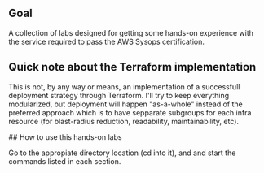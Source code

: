 ## Goal

A collection of labs designed for getting some hands-on experience with the
service required to pass the AWS Sysops certification.

## Quick note about the Terraform implementation

This is not, by any way or means, an implementation of a successfull deployment strategy
through Terraform. I'll try to keep everything modularized, but deployment will happen 
"as-a-whole" instead of the preferred approach which is to have sepparate subgroups for each
infra resource (for blast-radius reduction, readability, maintainability, etc).

## How to use this hands-on labs

Go to the appropiate directory location (cd into it), and and start the commands listed in each section.